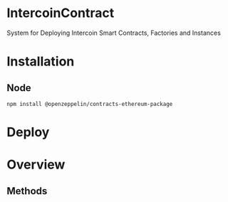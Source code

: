 # IntercoinContract
System for Deploying Intercoin Smart Contracts, Factories and Instances

# Installation

## Node
`npm install @openzeppelin/contracts-ethereum-package`

# Deploy

# Overview

## Methods

